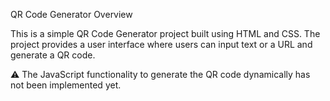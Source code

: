 QR Code Generator
Overview

This is a simple QR Code Generator project built using HTML and CSS. The project provides a user interface where users can input text or a URL and generate a QR code.

⚠️ The JavaScript functionality to generate the QR code dynamically has not been implemented yet.
